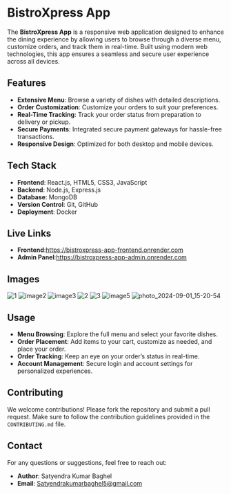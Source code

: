 # BistroXpress App

The **BistroXpress App** is a responsive web application designed to enhance the dining experience by allowing users to browse through a diverse menu, customize orders, and track them in real-time. Built using modern web technologies, this app ensures a seamless and secure user experience across all devices.

## Features

- **Extensive Menu**: Browse a variety of dishes with detailed descriptions.
- **Order Customization**: Customize your orders to suit your preferences.
- **Real-Time Tracking**: Track your order status from preparation to delivery or pickup.
- **Secure Payments**: Integrated secure payment gateways for hassle-free transactions.
- **Responsive Design**: Optimized for both desktop and mobile devices.

## Tech Stack

- **Frontend**: React.js, HTML5, CSS3, JavaScript
- **Backend**: Node.js, Express.js
- **Database**: MongoDB
- **Version Control**: Git, GitHub
- **Deployment**: Docker

## Live Links

- **Frontend**:https://bistroxpress-app-frontend.onrender.com
- **Admin Panel**:https://bistroxpress-app-admin.onrender.com
## Images


![1](https://github.com/user-attachments/assets/4c18bf7b-db3f-4759-8ae8-849f92f9d774)
![image2](https://github.com/user-attachments/assets/8770956b-98a5-4ed8-bde3-e66781136b51)
![image3](https://github.com/user-attachments/assets/5549ef7e-feed-4bdb-a1d9-a4f0c6e30159)
![2](https://github.com/user-attachments/assets/9b041b87-2bee-4665-82ad-322f331875a9)
![3](https://github.com/user-attachments/assets/bf1a4229-bd40-41df-803e-284c8c4cd8cf)
![image5](https://github.com/user-attachments/assets/52adc1bb-bae5-488f-900a-344848e1895f)
![photo_2024-09-01_15-20-54](https://github.com/user-attachments/assets/3a69b653-49f3-415c-96ca-8b9247452185)


## Usage

- **Menu Browsing**: Explore the full menu and select your favorite dishes.
- **Order Placement**: Add items to your cart, customize as needed, and place your order.
- **Order Tracking**: Keep an eye on your order’s status in real-time.
- **Account Management**: Secure login and account settings for personalized experiences.

## Contributing

We welcome contributions! Please fork the repository and submit a pull request. Make sure to follow the contribution guidelines provided in the `CONTRIBUTING.md` file.

## Contact

For any questions or suggestions, feel free to reach out:

- **Author**: Satyendra Kumar Baghel
- **Email**: Satyendrakumarbaghel5@gmail.com


